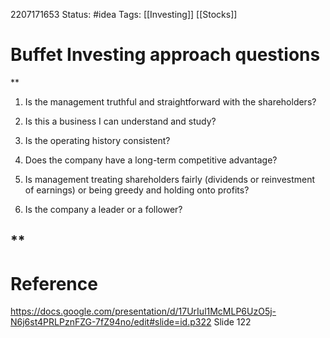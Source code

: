 2207171653
	Status: #idea 
		Tags: [[Investing]] [[Stocks]]

# Buffet Investing approach questions
**

1.  Is the management truthful and straightforward with the shareholders?
    
2.  Is this a business I can understand and study?
    
3.  Is the operating history consistent? 
    
4.  Does the company have a long-term competitive advantage?
    
5.  Is management treating shareholders fairly (dividends or reinvestment of earnings) or being greedy and holding onto profits?
    
6.  Is the company a leader or a follower?
    

**
---
# Reference
https://docs.google.com/presentation/d/17UrIul1McMLP6UzO5j-N6j6st4PRLPznFZG-7fZ94no/edit#slide=id.p322  Slide 122